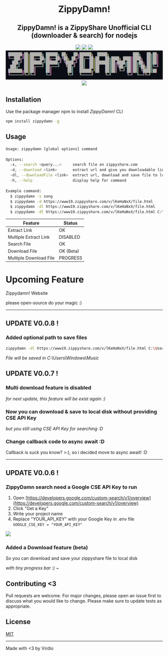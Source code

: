 <h1 align="center"> ZippyDamn!</h1>

<h2 align="center">
ZippyDamn! is a ZippyShare Unofficial CLI (downloader & search) for nodejs</h2>

<div align="center">
    <img src="https://img.shields.io/github/forks/diosamuel/zippydamn?style=for-the-badge">
    <img src="https://img.shields.io/github/stars/diosamuel/zippydamn?style=for-the-badge">
    <img src="https://img.shields.io/github/license/diosamuel/zippydamn?style=for-the-badge">
</div>

<div align="center">
<img src="./logo.jpg">
<img src="https://nodei.co/npm/zippydamn.png">
</div>

## Installation

Use the package manager npm to install _ZippyDamn!_ CLI

```bash
npm install zippydamn -g
```

## Usage

```bash
Usage: zippydamn [global options] command

Options:
  -s, --search <query...>     search file on zippyshare.com
  -d, --download <link>       extract url and give you downloadable link
  -dl, --downloadFile <link>  extract url, download and save file to local (path is optional)
  -h, --help                  display help for command

Example command:
  $ zippydamn -s song
  $ zippydamn -d https://www19.zippyshare.com/v/lKeHaNxX/file.html
  $ zippydamn -dl https://www19.zippyshare.com/v/lKeHaNxX/file.html
  $ zippydamn -dl https://www19.zippyshare.com/v/lKeHaNxX/file.html C:\Users\Windows\Music

```

| Feature             | Status |
|---------------------|--------|
| Extract Link         |  OK    |
| Multiple Extract Link|  DISABLED    |
| Search File          |  OK    |
| Download File       | OK (Beta) |
| Multiple Download File | PROGRESS |

# Upcoming Feature
Zippydamn! Website

please open-source do your magic :)

---
## UPDATE V0.0.8 !
### Added optional path to save files
```bash
zippydamn -dl https://www19.zippyshare.com/v/lKeHaNxX/file.html C:\Users\Windows\Music
```

_File will be saved in C:\Users\Windows\Music_

## UPDATE V0.0.7 !
### Multi download feature is disabled
*for next update, this feature will be exist again :)*

### Now you can download & save to local disk without providing CSE API Key
*but you still using CSE API Key for searching :D*

### Change callback code to async await :D
Callback is suck you know? >:), so i decided move to async await! :D

---
## UPDATE V0.0.6 !
### ZippyDamn search need a Google CSE API Key to run
1. Open [https://developers.google.com/custom-search/v1/overview](https://developers.google.com/custom-search/v1/overview)
2. Click "Get a Key"
3. Write your project name
4. Replace "YOUR_API_KEY" with your Google Key in .env file
  ```GOOGLE_CSE_KEY = "YOUR_API_KEY"```

![](./tutorial.gif)

### Added a Download feature (beta)
So you can download and save your zippyshare file to local disk

*with tiny progress bar :) ~*

## Contributing <3
Pull requests are welcome. For major changes, please open an issue first to discuss what you would like to change.
Please make sure to update tests as appropriate.

## License
[MIT](https://choosealicense.com/licenses/mit/)

---

Made with <3 by Virdio